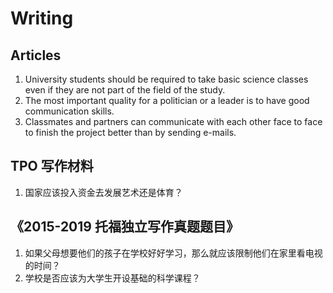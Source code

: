 # Writing

## Articles

1. University students should be required to take basic science classes even if they are not part
of the field of the study.
2. The most important quality for a politician or a leader is to have good communication skills.
3. Classmates and partners can communicate with each other face to face to finish the project
better than by sending e-mails.

## TPO 写作材料
1. 国家应该投入资金去发展艺术还是体育？

## 《2015-2019 托福独立写作真题题目》
1. 如果父母想要他们的孩子在学校好好学习，那么就应该限制他们在家里看电视的时间？
2. 学校是否应该为大学生开设基础的科学课程？